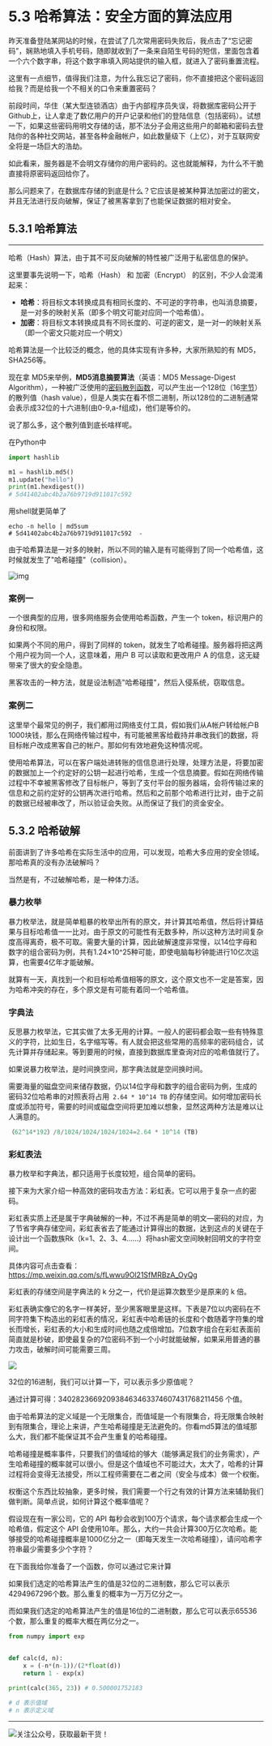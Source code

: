 # 5.3 哈希算法：安全方面的算法应用

昨天准备登陆某网站的时候，在尝试了几次常用密码失败后，我点击了“忘记密码”，娴熟地填入手机号码，随即就收到了一条来自陌生号码的短信，里面包含着一个六个数字串，将这个数字串填入网站提供的输入框，就进入了密码重置流程。

这里有一点细节，值得我们注意，为什么我忘记了密码，你不直接把这个密码返回给我？而是给我一个不相关的口令来重置密码？

前段时间，华住（某大型连锁酒店）由于内部程序员失误，将数据库密码公开于Github上，让人拿走了数亿用户的开户记录和他们的登陆信息（包括密码）。试想一下，如果这些密码用明文存储的话，那不法分子会用这些用户的邮箱和密码去登陆你的各种社交网站，甚至各种金融帐户，如此数量级下（上亿），对于互联网安全将是一场巨大的浩劫。

如此看来，服务器是不会明文存储你的用户密码的。这也就能解释，为什么不干脆直接将原密码返回给你了。

那么问题来了，在数据库存储的到底是什么？它应该是被某种算法加密过的密文，并且无法进行反向破解，保证了被黑客拿到了也能保证数据的相对安全。


## 5.3.1 哈希算法

---

哈希（Hash）算法，由于其不可反向破解的特性被广泛用于私密信息的保护。

这里要事先说明一下，哈希（Hash） 和 加密（Encrypt） 的区别，不少人会混淆起来：

- **哈希**：将目标文本转换成具有相同长度的、不可逆的字符串，也叫消息摘要，是一对多的映射关系（即多个明文可能对应同一个哈希值）。
- **加密**：将目标文本转换成具有不同长度的、可逆的密文，是一对一的映射关系（即一个密文只能对应一个明文）

哈希算法是一个比较泛的概念，他的具体实现有许多种，大家所熟知的有 MD5，SHA256等。

现在拿 MD5来举例，**MD5消息摘要算法**（英语：MD5 Message-Digest Algorithm），一种被广泛使用的[密码散列函数](https://baike.baidu.com/item/%E5%AF%86%E7%A0%81%E6%95%A3%E5%88%97%E5%87%BD%E6%95%B0)，可以产生出一个128位（16[字节](https://baike.baidu.com/item/%E5%AD%97%E8%8A%82)）的散列值（hash value），但是人类实在看不惯二进制，所以128位的二进制通常会表示成32位的十六进制(由0-9,a-f组成)，他们是等价的。

说了那么多，这个散列值到底长啥样呢。

在Python中

```python
import hashlib   

m1 = hashlib.md5()   
m1.update("hello")   
print(m1.hexdigest())
# 5d41402abc4b2a76b9719d911017c592
```

用shell就更简单了

```shell
echo -n hello | md5sum            
# 5d41402abc4b2a76b9719d911017c592  -
```

由于哈希算法是一对多的映射，所以不同的输入是有可能得到了同一个哈希值，这时候就发生了"哈希碰撞"（collision）。

![img](https://www.wangbase.com/blogimg/asset/201809/bg2018090510.png)

### 案例一

一个很典型的应用，很多网络服务会使用哈希函数，产生一个 token，标识用户的身份和权限。

如果两个不同的用户，得到了同样的 token，就发生了哈希碰撞。服务器将把这两个用户视为同一个人，这意味着，用户 B 可以读取和更改用户 A 的信息，这无疑带来了很大的安全隐患。

黑客攻击的一种方法，就是设法制造"哈希碰撞"，然后入侵系统，窃取信息。

### 案例二

这里举个最常见的例子，我们都用过网络支付工具，假如我们从A帐户转给帐户B 1000块钱，那么在网络传输过程中，有可能被黑客给截持并串改我们的数据，将目标帐户改成黑客自己的帐户。那如何有效地避免这种情况呢。

使用哈希算法，可以在客户端处进转账的信信息进行处理，处理方法是，将要加密的数据加上一个约定好的公钥一起进行哈希，生成一个信息摘要。假如在网络传输过程中不幸被黑客修改了目标帐户，等到了支付平台的服务器端，会将传输过来的信息和之前约定好的公钥再次进行哈希。然后和之前那个哈希进行比对，由于之前的数据已经被串改了，所以验证会失败。从而保证了我们的资金安全。

## 5.3.2 哈希破解

前面讲到了许多哈希在实际生活中的应用，可以发现，哈希大多应用的安全领域。那哈希真的没有办法破解吗？

当然是有，不过破解哈希，是一种体力活。

### 暴力枚举

暴力枚举法，就是简单粗暴的枚举出所有的原文，并计算其哈希值，然后将计算结果与目标哈希值一一比对。由于原文的可能性有无数多种，所以这种方法时间复杂度高得离奇，极不可取。需要大量的计算，因此破解速度非常慢，以14位字母和数字的组合密码为例，共有1.24×10^25种可能，即使电脑每秒钟能进行10亿次运算，也需要4亿年才能破解。

就算有一天，真找到一个和目标哈希值相等的原文，这个原文也不一定是答案，因为哈希冲突的存在，多个原文是有可能有着同一个哈希值。

### 字典法

反思暴力枚举法，它其实做了太多无用的计算。一般人的密码都会取一些有特殊意义的字符，比如生日，名字缩写等。有人就会把这些常用的高频率的密码组合，试先计算并存储起来。等到要用的时候，直接到数据库里查询对应的哈希值就行了。

如果说暴力枚举法，是时间换空间，那字典法就是空间换时间。

需要海量的磁盘空间来储存数据，仍以14位字母和数字的组合密码为例，生成的密码32位哈希串的对照表将占用` 2.64 * 10^14 TB` 的存储空间。如何增加密码长度或添加符号，需要的时间或磁盘空间将更加难以想象，显然这两种方法是难以让人满意的。

```python
（62^14*192）/8/1024/1024/1024/1024=2.64 * 10^14 (TB)
```

### 彩虹表法

暴力枚举和字典法，都只适用于长度较短，组合简单的密码。

接下来为大家介绍一种高效的密码攻击方法：彩虹表。它可以用于复杂一点的密码。

彩虹表实质上还是属于字典破解的一种，不过不再是简单的明文—密码的对应，为了节省字典存储空间，彩虹表省去了能通过计算得出的数据，达到这点的关键在于设计出一个函数族Rk（k=1、2、3、4……）将hash密文空间映射回明文的字符空间。

具体内容可点击查看：https://mp.weixin.qq.com/s/fLwwu9Ol21SfMRBzA_OyQg

彩虹表的存储空间是字典法的 k 分之一，代价是运算次数至少是原来的 k 倍。

彩虹表确实像它的名字一样美好，至少黑客眼里是这样。下表是7位以内密码在不同字符集下构造出的彩虹表的情况，彩虹表中哈希链的长度和个数随着字符集的增长而增长，彩虹表的大小和生成时间也随之成倍增加。7位数字组合在彩虹表面前简直就是秒破，即使最复杂的7位密码不到一个小时就能破解，如果采用普通的暴力攻击，破解时间可能需要三周。

![](http://image.python-online.cn/20190112181126.png)



32位的16进制，我们可以计算一下，可以表示多少原值呢？

通过计算可得：340282366920938463463374607431768211456 个值。



由于哈希算法的定义域是一个无限集合，而值域是一个有限集合，将无限集合映射到有限集合，理论上来讲，产生哈希碰撞是无法避免的。你看md5算法的值域那么大，我们都不能保证其不会产生重复的哈希碰撞。

哈希碰撞是概率事件，只要我们的值域给的够大（能够满足我们的业务需求），产生哈希碰撞的概率就可以很小。但是这个值域也不可能过大，太大了，哈希的计算过程将会变得无法接受，所以工程师需要在二者之间（安全与成本）做一个权衡。

权衡这个东西比较抽象，更多时候，我们需要一个行之有效的计算方法来辅助我们做判断。简单点说，如何计算这个概率值呢？

假设现在有一家公司，它的 API 每秒会收到100万个请求，每个请求都会生成一个哈希值，假定这个 API 会使用10年。那么，大约一共会计算300万亿次哈希。能够接受的哈希碰撞概率是1000亿分之一（即每天发生一次哈希碰撞），请问哈希字符串最少需要多少个字符？

在下面我给你准备了一个函数，你可以通过它来计算

如果我们选定的哈希算法产生的值是32位的二进制数，那么它可以表示4294967296个数。那么重复的概率为一万万亿分之一。

而如果我们选定的哈希算法产生的值是16位的二进制数，那么它可以表示65536个数，那么重复的概率大概在两亿分之一。

```python
from numpy import exp


def calc(d, n):
    x = (-n*(n-1))/(2*float(d))
    return 1 - exp(x)

print(calc(365, 23)) # 0.500001752183

# d 表示值域
# n 表示定义域
```



---

![关注公众号，获取最新干货！](http://image.python-online.cn/20200315144434.png)

